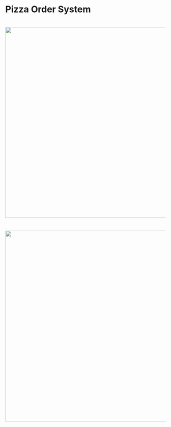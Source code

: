 # Pizza Order System



<h1>  
  <img src="https://im.ezgif.com/tmp/ezgif-1-dc1f21958d.gif" width="600px"/>
</h1>
<h1>  
  <img src="https://im.ezgif.com/tmp/ezgif-1-4198f336cf.gif" width="600px"/>
</h1>
